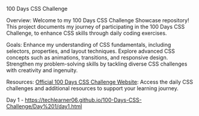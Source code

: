 100 Days CSS Challenge

Overview:
Welcome to my 100 Days CSS Challenge Showcase repository! This project documents my journey of participating in the 100 Days CSS Challenge, to enhance CSS skills through daily coding exercises.

Goals:
Enhance my understanding of CSS fundamentals, including selectors, properties, and layout techniques.
Explore advanced CSS concepts such as animations, transitions, and responsive design.
Strengthen my problem-solving skills by tackling diverse CSS challenges with creativity and ingenuity.

Resources:
[Official 100 Days CSS Challenge Website](https://100dayscss.com/): Access the daily CSS challenges and additional resources to support your learning journey.


Day 1 -  https://techlearner06.github.io/100-Days-CSS-Challenge/Day%201/day1.html

